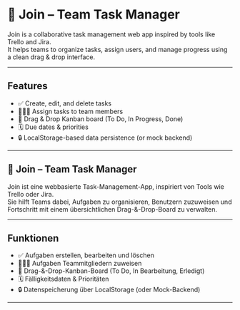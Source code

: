 # 🧠 Join – Team Task Manager

Join is a collaborative task management web app inspired by tools like Trello and Jira.  
It helps teams to organize tasks, assign users, and manage progress using a clean drag & drop interface.

---

##  Features

- ✅ Create, edit, and delete tasks  
- 🧑‍🤝‍🧑 Assign tasks to team members  
- 📂 Drag & Drop Kanban board (To Do, In Progress, Done)  
- 🗓️ Due dates & priorities  
- 🔒 LocalStorage-based data persistence (or mock backend)  

---

## 🧠 Join – Team Task Manager

Join ist eine webbasierte Task-Management-App, inspiriert von Tools wie Trello oder Jira.  
Sie hilft Teams dabei, Aufgaben zu organisieren, Benutzern zuzuweisen und Fortschritt mit einem übersichtlichen Drag-&-Drop-Board zu verwalten.

---

##  Funktionen

- ✅ Aufgaben erstellen, bearbeiten und löschen  
- 🧑‍🤝‍🧑 Aufgaben Teammitgliedern zuweisen  
- 📂 Drag-&-Drop-Kanban-Board (To Do, In Bearbeitung, Erledigt)  
- 🗓️ Fälligkeitsdaten & Prioritäten  
- 🔒 Datenspeicherung über LocalStorage (oder Mock-Backend)  

---
